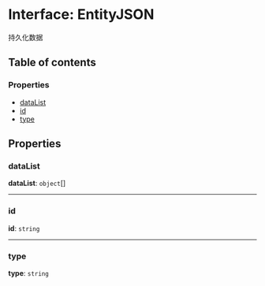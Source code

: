 # Interface: EntityJSON

持久化数据

## Table of contents

### Properties

* [dataList](/auto-docs/playground-react/interfaces/EntityJSON.md#datalist)
* [id](/auto-docs/playground-react/interfaces/EntityJSON.md#id)
* [type](/auto-docs/playground-react/interfaces/EntityJSON.md#type)

## Properties

### dataList

**dataList**: `object`\[]

***

### id

**id**: `string`

***

### type

**type**: `string`
